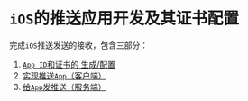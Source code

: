 `iOS`的推送应用开发及其证书配置
=====================================================

完成`iOS`推送发送的接收，包含三部分：

1. [`App ID`和证书的 生成/配置](docs/1-prepare.md)
1. [实现推送`App`（客户端）](docs/2-app-dev.md)
1. [给`App`发推送（服务端）](docs/3-msend-push.md)
